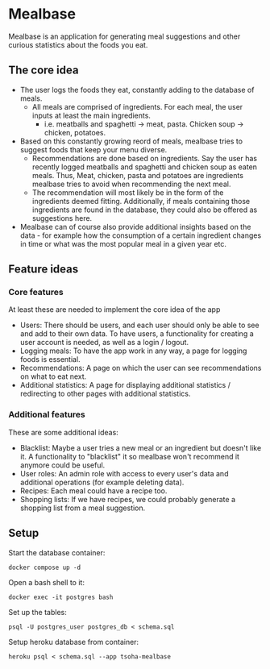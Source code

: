 # Mealbase
Mealbase is an application for generating meal suggestions and other
curious statistics about the foods you eat.

## The core idea
- The user logs the foods they eat, constantly adding to the database of meals.
  - All meals are comprised of ingredients. For each meal, the user inputs at least the
main ingredients.
    - i.e. meatballs and spaghetti -> meat, pasta. Chicken soup -> chicken, potatoes.
- Based on this constantly growing reord of meals, mealbase tries to suggest foods
that keep your menu diverse.
  - Recommendations are done based on ingredients. Say the user has recently logged
meatballs and spaghetti and chicken soup as eaten meals. Thus, Meat, chicken, pasta and
potatoes are ingredients mealbase tries to avoid when recommending the next meal.
  - The recommendation will most likely be in the form of the ingredients deemed
fitting. Additionally, if meals containing those ingredients are found in the database,
they could also be offered as suggestions here.
- Mealbase can of course also provide additional insights based on the data - for
example how the consumption of a certain ingredient changes in time or what was the most
popular meal in a given year etc.

## Feature ideas
### Core features
At least these are needed to implement the core idea of the app
- Users: There should be users, and each user should only be able to see and add to
their own data. To have users, a functionality for creating a user account is needed, as
well as a login / logout.
- Logging meals: To have the app work in any way, a page for logging foods is essential.
- Recommendations: A page on which the user can see recommendations on what to eat next.
- Additional statistics: A page for displaying additional statistics / redirecting to
other pages with additional statistics.

### Additional features
These are some additional ideas:
- Blacklist: Maybe a user tries a new meal or an ingredient but doesn't like it.
A functionality to "blacklist" it so mealbase won't recommend it anymore could be
useful.
- User roles: An admin role with access to every user's data and additional operations
(for example deleting data).
- Recipes: Each meal could have a recipe too.
- Shopping lists: If we have recipes, we could probably generate a shopping list from a
meal suggestion.

## Setup
Start the database container:
```
docker compose up -d
```

Open a bash shell to it:
```
docker exec -it postgres bash
```

Set up the tables:
```
psql -U postgres_user postgres_db < schema.sql
```

Setup heroku database from container:
```
heroku psql < schema.sql --app tsoha-mealbase
```
